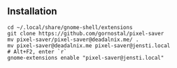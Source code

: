 Installation
------------

    cd ~/.local/share/gnome-shell/extensions
    git clone https://github.com/gornostal/pixel-saver
    mv pixel-saver/pixel-saver@deadalnix.me/ .
    mv pixel-saver@deadalnix.me pixel-saver@jensti.local
    # Alt+F2, enter `r`
    gnome-extensions enable "pixel-saver@jensti.local"
